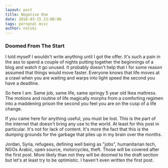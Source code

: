 ```yaml
---
layout: post
title: Negative One
date: 2018-03-15 23:00:00
tags: personal misc
author: nolski
---
```


### Doomed From The Start

I told myself I wouldn't write anything until I got the offer. It's such a pain
in the ass to spend a couple of nights putting together the beginnings of a
blog and watch it go unused. It probably doesn't help that I for some reason
assumed that things would move faster. Everyone knows that life moves at a crawl
when you are waiting and warps into light speed the second you have a deadline.

So here I am. Same job, same life, same springy 5 year old Ikea mattress. The
motions and routine of life magically morphs from a comforting regimen into a
maddening prison the second you feel you are on the cusp of a life change.

If you came here for anything useful, you must be lost. This is the part of the
internet that doesn't bring any use to the world. At least for this post in
particular. It's not for lack of content.  It's more the fact that this is the
dumping grounds for the garbage that piles up in my brain over the months.

Jordan, Syria, refugees, defining well being as "jobs", humanitarian tech, NGOs
Arabic, open source, motorcycles, theft. Those will be covered after the first
post. More likely than not they will be doomed to the draft section but let's
at least try to be optimistic. I haven't even written the first post.
